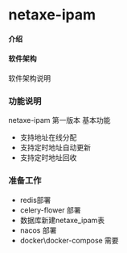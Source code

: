 # netaxe-ipam

#### 介绍
#### 软件架构
软件架构说明
### 功能说明
netaxe-ipam 第一版本
基本功能
- 支持地址在线分配
- 支持定时地址自动更新
- 支持定时地址回收

### 准备工作
- redis部署 
- celery-flower 部署
- 数据库新建netaxe_ipam表
- nacos 部署
- docker\docker-compose 需要

